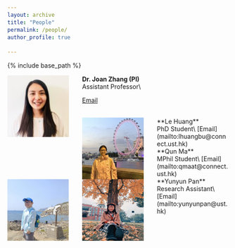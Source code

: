 ```yaml
---
layout: archive
title: "People"
permalink: /people/
author_profile: true

---
```


{% include base_path %}


<img align="left" style="float: left; padding-right: 30px;" src="/images/profile.png" width="140" height="140">  **Dr. Joan Zhang (PI)**
<br/>
Assistant Professor\
<!---
I am a biogeochemist interested in understanding the interactions of the biosphere and the environment. I focus on studying the biogeochemical prcesses that control the cycling of various trace elements and how different environmental conditions can impact on the marine ecosystem. 
-->
[Email](mailto:qiongz@ust.hk) &nbsp; &nbsp; &nbsp; 

<br/>
<img align="left" style="float: left; padding-right: 30px;" src="/images/huangle.png" width="140" height="140">  **Le Huang**
<br/>
PhD Student\
<!---
I am a PhD student studying marine environmental science. 
-->
[Email](mailto:lhuangbu@connect.ust.hk) &nbsp; &nbsp; &nbsp;  

<br/>
<img align="left" style="float: left; padding-right: 30px;" src="/images/Maqun.jpg" width="140" height="140">  **Qun Ma**
<br/>
MPhil Student\
<!---
My research focuses on how environmental factors affect the global distribution of Coccolithophores and models used to predict the ecological nich shift of phytoplankton in the future. Also, I am very interested in the distribution of different trace metals in coastal waters and oceans.
-->
[Email](mailto:qmaat@connect.ust.hk) &nbsp; &nbsp; &nbsp; 

<br/>
<img align="left" style="float: left; padding-right: 30px;" src="/images/Panyunyun.png" width="140" height="140">  **Yunyun Pan**
<br/>
Research Assistant\
<!---
I am a graduate master's student from Sichuan University, majoring in Biology Engineering, especially microalgae. 
-->
[Email](mailto:yunyunpan@ust.hk) &nbsp; &nbsp; &nbsp; 










